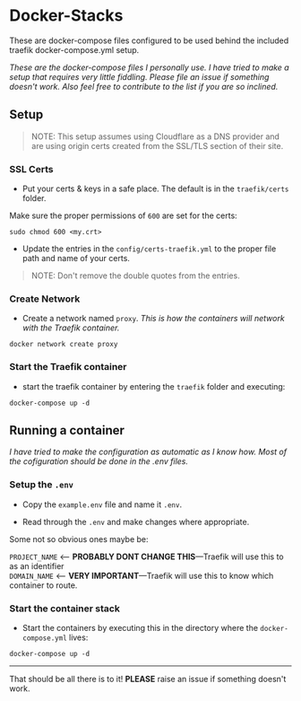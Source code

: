 # Docker-Stacks
These are docker-compose files configured to be used behind the included traefik docker-compose.yml setup.

*These are the docker-compose files I personally use. I have tried to make a setup that requires very little fiddling. Please file an issue if something doesn't work. Also feel free to contribute to the list if you are so inclined.*

## Setup

> NOTE: This setup assumes using Cloudflare as a DNS provider and are using origin certs created from the SSL/TLS section of their site.

### SSL Certs

- Put your certs & keys in a safe place. The default is in the `traefik/certs` folder.

Make sure the proper permissions of `600` are set for the certs:
```
sudo chmod 600 <my.crt>
```
- Update the entries in the `config/certs-traefik.yml` to the proper file path and name of your certs.
> NOTE: Don't remove the double quotes from the entries. 

### Create Network

- Create a network named `proxy`. *This is how the containers will network with the Traefik container.*
```
docker network create proxy
```

### Start the Traefik container

- start the traefik container by entering the `traefik` folder and executing:
```
docker-compose up -d
```
## Running a container

*I have tried to make the configuration as automatic as I know how. Most of the cofiguration should be done in the .env files.*

### Setup the `.env`

- Copy the `example.env` file and name it `.env`.

- Read through the `.env` and make changes where appropriate.

Some not so obvious ones maybe be:

`PROJECT_NAME`    <-- **PROBABLY DONT CHANGE THIS**—Traefik will use this to as an identifier</br>
`DOMAIN_NAME`     <-- **VERY IMPORTANT**—Traefik will use this to know which container to route.

### Start the container stack

- Start the containers by executing this in the directory where the `docker-compose.yml` lives:
```
docker-compose up -d
```

---
That should be all there is to it! **PLEASE** raise an issue if something doesn't work.

